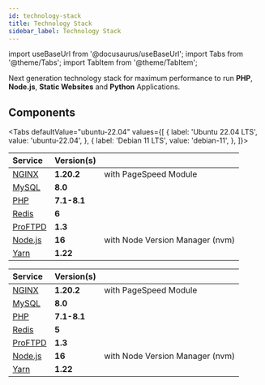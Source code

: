 ```yaml
---
id: technology-stack
title: Technology Stack
sidebar_label: Technology Stack
---
```


import useBaseUrl from '@docusaurus/useBaseUrl';
import Tabs from '@theme/Tabs';
import TabItem from '@theme/TabItem';

Next generation technology stack for maximum performance to run **PHP**, **Node.js**, **Static Websites** and **Python** Applications.

## Components

<Tabs
defaultValue="ubuntu-22.04"
values={[
{ label: 'Ubuntu 22.04 LTS', value: 'ubuntu-22.04', },
{ label: 'Debian 11 LTS', value: 'debian-11', },
]}>
<TabItem value="ubuntu-22.04">

| Service                                                                                                                                                                   | Version(s)  |                                 |
|:--------------------------------------------------------------------------------------------------------------------------------------------------------------------------|:------------|:--------------------------------|
| [NGINX](https://nginx.org)                                                                                                                                                | **1.20.2**  | with PageSpeed Module           |
| [MySQL](https://www.percona.com/software/mysql-database/percona-server)                                                                                                   | **8.0**     |                                 |
| [PHP](https://www.php.net)                                                                                                                                                | **7.1-8.1** |                                 |
| [Redis](https://redis.io)                                                                                                                                                 | **6**       |                                 |
| [ProFTPD](http://www.proftpd.org)                                                                                                                                         | **1.3**     |                                 |
| [Node.js](https://nodejs.org)                                                                                                                                             | **16**      | with Node Version Manager (nvm) |
| [Yarn](https://yarnpkg.com)                                                                                                                                               | **1.22**    |                                 |

</TabItem>
<TabItem value="debian-11">

| Service                                                                                                                                                                   | Version(s)  |                                 |
|:--------------------------------------------------------------------------------------------------------------------------------------------------------------------------|:------------|:--------------------------------|
| [NGINX](https://nginx.org)                                                                                                                                                | **1.20.2**  | with PageSpeed Module           |
| [MySQL](https://www.percona.com/software/mysql-database/percona-server)                                                                                                   | **8.0**     |                                 |
| [PHP](https://www.php.net)                                                                                                                                                | **7.1-8.1** |                                 |
| [Redis](https://redis.io)                                                                                                                                                 | **5**       |                                 |
| [ProFTPD](http://www.proftpd.org)                                                                                                                                         | **1.3**     |                                 |
| [Node.js](https://nodejs.org)                                                                                                                                             | **16**      | with Node Version Manager (nvm) |
| [Yarn](https://yarnpkg.com)                                                                                                                                               | **1.22**    |                                 |

</TabItem>
</Tabs>